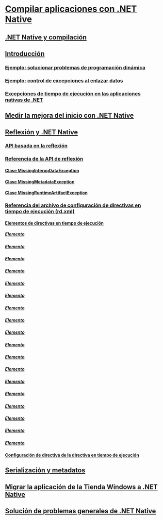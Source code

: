 # [Compilar aplicaciones con .NET Native](index.md)
## [.NET Native y compilación](net-native-and-compilation.md)
## [Introducción](getting-started-with-net-native.md)
### [Ejemplo: solucionar problemas de programación dinámica](example-troubleshooting-dynamic-programming.md)
### [Ejemplo: control de excepciones al enlazar datos](example-handling-exceptions-when-binding-data.md)
### [Excepciones de tiempo de ejecución en las aplicaciones nativas de .NET](runtime-exceptions-in-net-native-apps.md)
## [Medir la mejora del inicio con .NET Native](measuring-startup-improvement-with-net-native.md)
## [Reflexión y .NET Native](reflection-and-net-native.md)
### [API basada en la reflexión](apis-that-rely-on-reflection.md)
### [Referencia de la API de reflexión](net-native-reflection-api-reference.md)
#### [Clase MissingInteropDataException](missinginteropdataexception-class-net-native.md)
#### [Clase MissingMetadataException](missingmetadataexception-class-net-native.md)
#### [Clase MissingRuntimeArtifactException](missingruntimeartifactexception-class-net-native.md)
### [Referencia del archivo de configuración de directivas en tiempo de ejecución (rd.xml)](runtime-directives-rd-xml-configuration-file-reference.md)
#### [Elementos de directivas en tiempo de ejecución](runtime-directive-elements.md)
##### [Elemento <Application>](application-element-net-native.md)
##### [Elemento <Assembly>](assembly-element-net-native.md)
##### [Elemento <AttributeImplies>](attributeimplies-element-net-native.md)
##### [Elemento <Directives>](directives-element-net-native.md)
##### [Elemento <Event>](event-element-net-native.md)
##### [Elemento <Field>](field-element-net-native.md)
##### [Elemento <GenericParameter>](genericparameter-element-net-native.md)
##### [Elemento <ImpliesType>](impliestype-element-net-native.md)
##### [Elemento <Library>](library-element-net-native.md)
##### [Elemento <Method>](method-element-net-native.md)
##### [Elemento <MethodInstantiation>](methodinstantiation-element-net-native.md)
##### [Elemento <Namespace>](namespace-element-net-native.md)
##### [Elemento <Parameter>](parameter-element-net-native.md)
##### [Elemento <Property>](property-element-net-native.md)
##### [Elemento <Subtypes>](subtypes-element-net-native.md)
##### [Elemento <Type>](type-element-net-native.md)
##### [Elemento <TypeInstantiation>](typeinstantiation-element-net-native.md)
##### [Elemento <TypeParameter>](typeparameter-element-net-native.md)
#### [Configuración de directiva de la directiva en tiempo de ejecución](runtime-directive-policy-settings.md)
## [Serialización y metadatos](serialization-and-metadata.md)
## [Migrar la aplicación de la Tienda Windows a .NET Native](migrating-your-windows-store-app-to-net-native.md)
## [Solución de problemas generales de .NET Native](net-native-general-troubleshooting.md)
